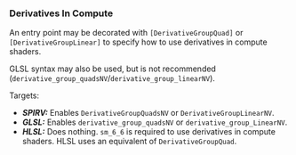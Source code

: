 ### Derivatives In Compute 
An entry point may be decorated with `[DerivativeGroupQuad]` or `[DerivativeGroupLinear]` to specify how to use derivatives in compute shaders.

GLSL syntax may also be used, but is not recommended (`derivative_group_quadsNV`/`derivative_group_linearNV`).

Targets:
* **_SPIRV:_** Enables `DerivativeGroupQuadsNV` or `DerivativeGroupLinearNV`.
* **_GLSL:_** Enables `derivative_group_quadsNV` or `derivative_group_LinearNV`.
* **_HLSL:_** Does nothing. `sm_6_6` is required to use derivatives in compute shaders. HLSL uses an equivalent of `DerivativeGroupQuad`.
